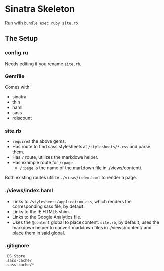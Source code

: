 # Sinatra Skeleton

Run with <code>bundle exec ruby site.rb</code>

## The Setup

### config.ru

Needs editing if you rename <code>site.rb</code>.

### Gemfile

Comes with:

* sinatra
* thin
* haml
* sass
* rdiscount

### site.rb

* <code>require</code>s the above gems.
* Has route to find sass stylesheets at <code>/stylesheets/*.css</code> and parse them.
* Has <code>/</code> route, utilizes the markdown helper.
* Has example route for <code>/:page</code>
  * <code>/:page</code> is the name of the markdown file in </code>./views/content/</code>.

Both existing routes utilize <code>./views/index.haml</code> to render a page.

### ./views/index.haml

* Links to <code>/stylesheets/application.css</code>, which renders the corresponding sass file, by default.
* Links to the IE HTML5 shim.
* Links to the Google Analytics file.
* Uses the <code>@content</code> global to place content. <code>site.rb</code>, by default, uses the markdown helper to convert markdown files in </code>./views/content/</code> and place them in said global.

### .gitignore

    .DS_Store
    .sass-cache/
    .sass-cache/*